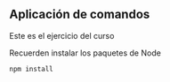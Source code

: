 ## Aplicación de comandos

Este es el ejercicio del curso

Recuerden instalar los paquetes de Node

``
npm install
``
